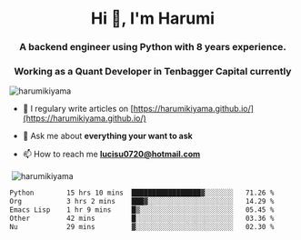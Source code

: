 <h1 align="center">Hi 👋, I'm Harumi</h1>
<h3 align="center">A backend engineer using <b>Python</b> with 8 years experience.</h3>
<h3 align="center">Working as a Quant Developer in <b>Tenbagger Capital</b> currently</h3>

<p align="left"> <img src="https://komarev.com/ghpvc/?username=harumikiyama" alt="harumikiyama" /> </p>


- 📝 I regulary write articles on [https://harumikiyama.github.io/](https://harumikiyama.github.io/)

- 💬 Ask me about **everything your want to ask**

- 📫 How to reach me **lucisu0720@hotmail.com**

<p>&nbsp;<img align="center" src="https://github-readme-stats.vercel.app/api?username=harumikiyama&show_icons=true" alt="harumikiyama" /></p>


<!--START_SECTION:waka-->

```txt
Python        15 hrs 10 mins  █████████████████▓░░░░░░░   71.26 %
Org           3 hrs 2 mins    ███▓░░░░░░░░░░░░░░░░░░░░░   14.29 %
Emacs Lisp    1 hr 9 mins     █▒░░░░░░░░░░░░░░░░░░░░░░░   05.45 %
Other         42 mins         █░░░░░░░░░░░░░░░░░░░░░░░░   03.36 %
Nu            29 mins         ▓░░░░░░░░░░░░░░░░░░░░░░░░   02.30 %
```

<!--END_SECTION:waka-->
